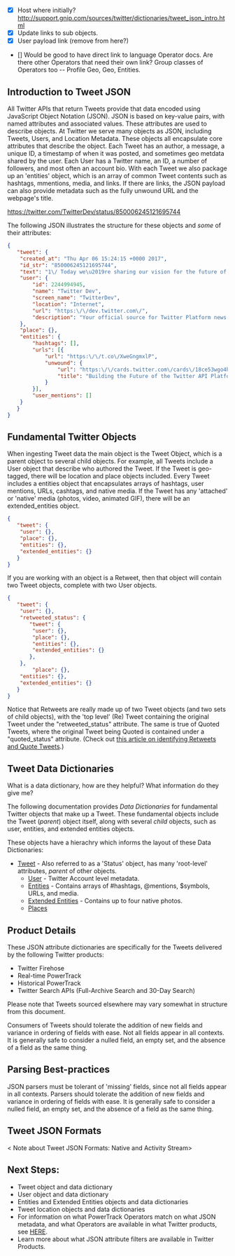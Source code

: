 + [X] Host where initially? http://support.gnip.com/sources/twitter/dictionaries/tweet_json_intro.html
+ [X] Update links to sub objects.
+ [X] User payload link (remove from here?) 
+ [] Would be good to have direct link to language Operator docs. Are there other Operators that need their own link? Group classes of Operators too -- Profile Geo, Geo, Entities.

## Introduction to Tweet JSON

All Twitter APIs that return Tweets provide that data encoded using JavaScript Object Notation (JSON). JSON is based on key-value pairs, with named attributes and associated values. These attributes are used to describe objects. At Twitter we serve many objects as JSON, including Tweets, Users, and Location Metadata. These objects all encapsulate core attributes that describe the object. Each Tweet has an author, a message, a unique ID, a timestamp of when it was posted, and sometimes geo metdata shared by the user. Each User has a Twitter name, an ID, a number of followers, and most often an account bio. With each Tweet we also package up an 'entities' object, which is an array of common Tweet contents such as hashtags, mmentions, media, and links. If there are links, the JSON payload can also provide metadata such as the fully unwound URL and the webpage's title.

https://twitter.com/TwitterDev/status/850006245121695744

The following JSON illustrates the structure for these objects and _some_ of their attributes:

```json
{
   "tweet": {
	"created_at": "Thu Apr 06 15:24:15 +0000 2017",
	"id_str": "850006245121695744",
	"text": "1\/ Today we\u2019re sharing our vision for the future of the Twitter API platform!\nhttps:\/\/t.co\/XweGngmxlP",
	"user": {
		"id": 2244994945,
		"name": "Twitter Dev",
		"screen_name": "TwitterDev",
		"location": "Internet",
		"url": "https:\/\/dev.twitter.com\/",
		"description": "Your official source for Twitter Platform news, updates & events. Need technical help? Visit https:\/\/twittercommunity.com\/ \u2328\ufe0f #TapIntoTwitter"   
	},
	"place": {},
	"entities": {
		"hashtags": [],
		"urls": [{
			"url": "https:\/\/t.co\/XweGngmxlP",
			"unwound": {
				"url": "https:\/\/cards.twitter.com\/cards\/18ce53wgo4h\/3xo1c",
				"title": "Building the Future of the Twitter API Platform"
			}
		}],
		"user_mentions": []
	}
   }
}
```

## Fundamental Twitter Objects

When ingesting Tweet data the main object is the Tweet Object, which is a parent object to several child objects. For example, all Tweets include a User object that describe who authored the Tweet. If the Tweet is geo-tagged, there will be location and place objects included. Every Tweet includes a entities object that encapsulates arrays of hashtags, user mentions, URLs, cashtags, and native media. If the Tweet has any 'attached' or 'native' media (photos, video, animated GIF), there will be an extended_entities object.

```json
{
   "tweet": {
	"user": {},
	"place": {},
	"entities": {},
	"extended_entities": {}
   }
}
```

If you are working with an object is a Retweet, then that object will contain two Tweet objects, complete with two User objects. 

```json
{
   "tweet": {
	"user": {},
	"retweeted_status": {
  	   "tweet": {
		"user": {},
		"place": {},
		"entities": {},
		"extended_entities": {}
	   },
	},   
        "place": {},
	"entities": {},
	"extended_entities": {}
   }
}
```
Notice that Retweets are really made up of two Tweet objects (and two sets of child objects), with the 'top level' (Re) Tweet containing the original Tweet under the  "retweeted_status" attribute. The same is true of Quoted Tweets, where the original Tweet being Quoted is contained under a "quoted_status" attribute. (Check out [this article on identifying Retweets and Quote Tweets](http://support.gnip.com/articles/identifying-and-understanding-retweets.html).)

## Tweet Data Dictionaries



What is a data dictionary, how are they helpful?  What information do they give me?

The following documentation provides *Data Dictionaries* for fundamental Twitter objects that make up a Tweet. These fundamental objects include the Tweet (*parent*) object itself, along with several *child* objects, such as user, entities, and extended entities objects.


These objects have a hierachry which informs the layout of these Data Dictionaries: 
+ [Tweet](http://support.gnip.com/sources/twitter/dictionaries/tweet_json.html) - Also referred to as a 'Status' object, has many 'root-level' attributes, _parent_ of other objects.
  + [User](http://support.gnip.com/sources/twitter/dictionaries/user_json.html) - Twitter Account level metadata.
  + [Entities](http://support.gnip.com/sources/twitter/dictionaries/entities_json.html) - Contains arrays of #hashtags, @mentions, $symbols, URLs, and media.
  + [Extended Entities](http://support.gnip.com/sources/twitter/dictionaries/entities_json.html) - Contains up to four native photos.  
  + [Places](http://support.gnip.com/sources/twitter/dictionaries/tweet_geo_json.html)

    
## Product Details

These JSON attribute dictionaries are specifically for the Tweets delivered by the following Twitter products:
+ Twitter Firehose 
+ Real-time PowerTrack
+ Historical PowerTrack
+ Twitter Search APIs (Full-Archive Search and 30-Day Search)

Please note that Tweets sourced elsewhere may vary somewhat in structure from this document.

Consumers of Tweets should tolerate the addition of new fields and variance in ordering of fields with ease. Not all fields appear in all contexts. It is generally safe to consider a nulled field, an empty set, and the absence of a field as the same thing. 
  
## Parsing Best-practices

JSON parsers must be tolerant of 'missing' fields, since not all fields appear in all contexts. Parsers should tolerate the addition of new fields and variance in ordering of fields with ease. It is generally safe to consider a nulled field, an empty set, and the absence of a field as the same thing.
 
## Tweet JSON Formats 
 
< Note about Tweet JSON Formats: Native and Activity Stream> 
  
## Next Steps:  
+ Tweet object and data dictionary
+ User object and data dictionary
+ Entities and Extended Entities objects and data dictionaries
+ Tweet location objects and data dictionaries
+ For information on what PowerTrack Operators match on what JSON metadata, and what Operators are available in what Twitter products, see [HERE](https://github.com/jimmoffitt/developer_advocate.blog/blob/master/metadataEvolution/operatorJSON.md).
+ Learn more about what JSON attribute filters are available in Twitter Products.
  
